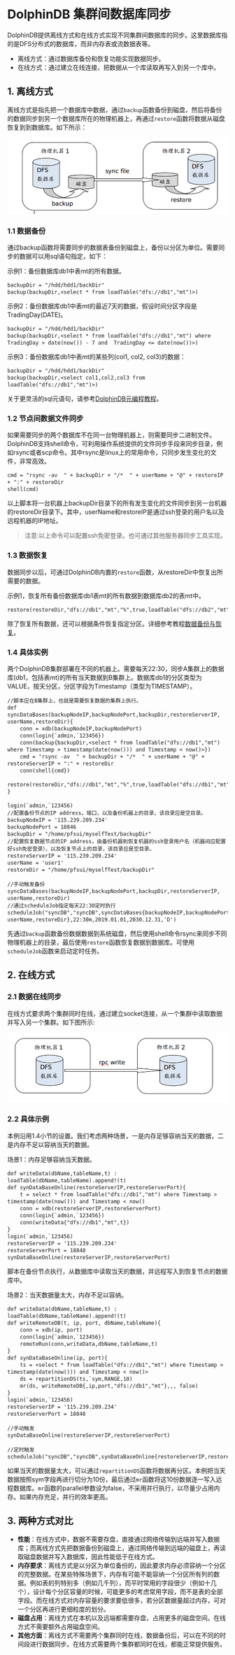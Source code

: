 # DolphinDB 集群间数据库同步

DolphinDB提供离线方式和在线方式实现不同集群间数据库的同步。这里数据库指的是DFS分布式的数据库，而非内存表或流数据表等。
* 离线方式：通过数据库备份和恢复功能实现数据同步。
* 在线方式：通过建立在线连接，把数据从一个库读取再写入到另一个库中。

## 1. 离线方式
离线方式是指先把一个数据库中数据，通过`backup`函数备份到磁盘，然后将备份的数据同步到另一个数据库所在的物理机器上，再通过`restore`函数将数据从磁盘恢复到到数据库。如下所示：  

![image](../images/datasync/1.png)   

### 1.1 数据备份
通过backup函数将需要同步的数据表备份到磁盘上，备份以分区为单位。需要同步的数据可以用sql语句指定，如下：  

示例1：备份数据库db1中表mt的所有数据。
```
backupDir = "/hdd/hdd1/backDir"
backup(backupDir,<select * from loadTable("dfs://db1","mt")>)
```

示例2：备份数据库db1中表mt的最近7天的数据，假设时间分区字段是TradingDay(DATE)。
```
backupDir = "/hdd/hdd1/backDir"	
backup(backupDir,<select * from loadTable("dfs://db1","mt") where TradingDay > date(now()) - 7 and  TradingDay <= date(now())>)
```

示例3：备份数据库db1中表mt的某些列(col1, col2, col3)的数据：
```
backupDir = "/hdd/hdd1/backDir"
backup(backupDir,<select col1,col2,col3 from loadTable("dfs://db1","mt")>)
```
关于更灵活的sql元语句，请参考[DolphinDB元编程教程](../编程语言/meta_programming.md)。

### 1.2 节点间数据文件同步
如果需要同步的两个数据库不在同一台物理机器上，则需要同步二进制文件。DolphinDB支持shell命令，可利用操作系统提供的文件同步手段来同步目录，例如rsync或者scp命令。其中rsync是linux上的常用命令，只同步发生变化的文件，非常高效。
```
cmd = "rsync -av  " + backupDir + "/*  " + userName + "@" + restoreIP + ":" + restoreDir 
shell(cmd)
```
以上脚本将一台机器上backupDir目录下的所有发生变化的文件同步到另一台机器的restoreDir目录下。其中，userName和restoreIP是通过ssh登录的用户名以及远程机器的IP地址。
> 注意:以上命令可以配置ssh免密登录。也可通过其他服务器同步工具实现。

### 1.3 数据恢复
数据同步以后，可通过DolphinDB内置的`restore`函数，从restoreDir中恢复出所需要的数据。

示例1，恢复所有备份数据库db1表mt的所有数据到数据库db2的表mt中。
```
restore(restoreDir,"dfs://db1","mt","%",true,loadTable("dfs://db2","mt"))
```
除了恢复所有数据，还可以根据条件恢复指定分区。详细参考教程[数据备份与恢复](../数据库/restore-backup.md)。

### 1.4 具体实例
两个DolphinDB集群部署在不同的机器上。需要每天22:30，同步A集群上的数据库(db1，包括表mt)的所有当天数据到B集群上。数据库db1的分区类型为VALUE，按天分区，分区字段为Timestamp（类型为TIMESTAMP）。    

```
//脚本应在B集群上，也就是需要恢复数据的集群上执行。
def syncDataBases(backupNodeIP,backupNodePort,backupDir,restoreServerIP, userName,restoreDir){
	conn = xdb(backupNodeIP,backupNodePort)
	conn(login{`admin,`123456})
	conn(backup{backupDir,<select * from loadTable("dfs://db1","mt") where Timestamp > timestamp(date(now())) and Timestamp < now()>})
	cmd = "rsync -av  " + backupDir + "/*  " + userName + "@" + restoreServerIP + ":" + restoreDir 
	conn(shell{cmd})
	restore(restoreDir,"dfs://db1","mt","%",true,loadTable("dfs://db1","mt"))
}

login(`admin,`123456)
//配置备份节点的IP address，端口，以及备份机器上的目录，该目录应是空目录。
backupNodeIP = '115.239.209.234' 
backupNodePort = 18846
backupDir = "/home/pfsui/myselfTest/backupDir"
//配置恢复数据节点的IP address，由备份机器到恢复机器的ssh登录用户名（机器间应配置好ssh免密登录），以及恢复节点上的目录，该目录应是空目录。
restoreServerIP = '115.239.209.234'
userName = 'user1'
restoreDir = "/home/pfsui/myselfTest/backupDir"

//手动触发备份
syncDataBases(backupNodeIP,backupNodePort,backupDir,restoreServerIP, userName,restoreDir)
//通过scheduleJob指定每天22:30定时执行
scheduleJob("syncDB","syncDB",syncDataBases{backupNodeIP,backupNodePort,backupDir,restoreServerIP, userName,restoreDir},22:30m,2019.01.01,2030.12.31,'D')
```
先通过`backup`函数备份数据数据到系统磁盘，然后使用shell命令rsync来同步不同物理机器上的目录，最后使用`restore`函数恢复数据到数据库。可使用`scheduleJob`函数来启动定时任务。

## 2. 在线方式

### 2.1 数据在线同步

在线方式要求两个集群同时在线，通过建立socket连接，从一个集群中读取数据并写入另一个集群。如下图所示:

![image](../images/datasync/2.png) 


### 2.2 具体示例
本例沿用1.4小节的设置。我们考虑两种场景，一是内存足够容纳当天的数据，二是内存不足以容纳当天的数据。

场景1：内存足够容纳当天数据。
```
def writeData(dbName,tableName,t) : loadTable(dbName,tableName).append!(t)
def synDataBaseOnline(restoreServerIP,restoreServerPort){
	t = select * from loadTable("dfs://db1","mt") where Timestamp > timestamp(date(now())) and Timestamp < now()
	conn = xdb(restoreServerIP,restoreServerPort)
	conn(login{`admin,`123456})
	conn(writeData{"dfs://db1","mt",t})
}
login(`admin,`123456)
restoreServerIP = '115.239.209.234'
restoreServerPort = 18848
synDataBaseOnline(restoreServerIP,restoreServerPort)
```
脚本在备份节点执行，从数据库中读取当天的数据，并远程写入到恢复节点的数据库中。

场景2：当天数据量太大，内存不足以容纳。
```
def writeData(dbName,tableName,t) : loadTable(dbName,tableName).append!(t)
def writeRemoteDB(t, ip, port, dbName,tableName){
	conn = xdb(ip, port)
	conn(login{`admin,`123456})
	remoteRun(conn,writeData,dbName,tableName,t)
}
def synDataBaseOnline(ip, port){
	ts = <select * from loadTable("dfs://db1","mt") where Timestamp > timestamp(date(now())) and Timestamp < now()>
	ds = repartitionDS(ts,`sym,RANGE,10)
	mr(ds, writeRemoteDB{,ip,port,"dfs://db1","mt"},,, false)
}
login(`admin,`123456)
restoreServerIP = '115.239.209.234'
restoreServerPort = 18848

//手动触发
synDataBaseOnline(restoreServerIP,restoreServerPort)

//定时触发
scheduleJob("syncDB","syncDB",synDataBaseOnline{restoreServerIP,restoreServerPort},22:30m,2019.01.01,2030.12.31,'D')
```
如果当天的数据量太大，可以通过`repartitionDS`函数将数据再分区。本例把当天数据按照sym字段再进行切分为10份，最后通过`mr`函数将这10份数据逐一写入远程数据库。`mr`函数的parallel参数设为false，不采用并行执行，以尽量少占用内存。如果内存充足，并行的效率更高。

## 3. 两种方式对比
* __性能__：在线方式中，数据不需要存盘，直接通过网络传输到远端并写入数据库；而离线方式先把数据备份到磁盘上，通过网络传输到远端的磁盘上，再读取磁盘数据并写入数据库，因此性能低于在线方式。  
* __内存要求__：离线方式是以分区为单位备份的，因此要求内存必须容纳一个分区的完整数据。在某些特殊场景下，内存有可能不能容纳一个分区所有列的数据。例如表的列特别多（例如几千列），而平时常用的字段很少（例如十几个），设计每个分区容量的时候，可能更多的考虑常用字段，而不是表的全部字段。而在线方式对内存容量的要求要低很多，若分区数据量超过内存，可对一个分区再进行更细粒度的划分。  
* __磁盘占用__：离线方式在本机以及远端都需要存盘，占用更多的磁盘空间。在线方式不需要额外占用磁盘空间。  
* __其他方面__：离线方式不需要两个集群同时在线，数据备份后，可以在不同的时间段进行数据同步。在线方式需要两个集群都同时在线，都能正常提供服务。 
